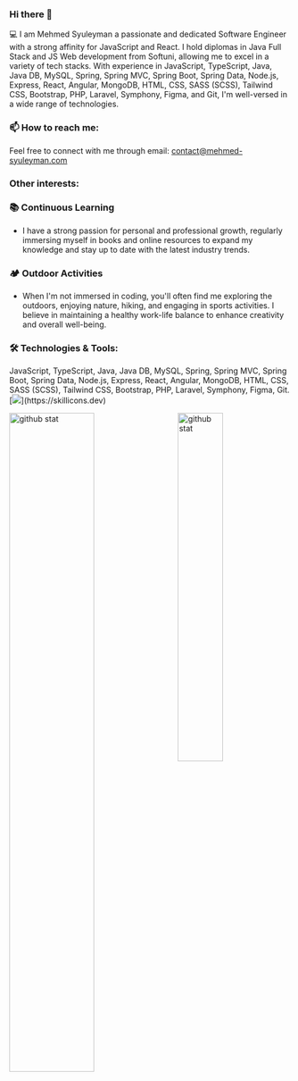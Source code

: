 ### Hi there 👋

💻 I am Mehmed Syuleyman a passionate and dedicated Software Engineer with a strong affinity for JavaScript and React. I hold diplomas in Java Full Stack and JS Web development from Softuni, allowing me to excel in a variety of tech stacks. With experience in JavaScript, TypeScript, Java, Java DB, MySQL, Spring, Spring MVC, Spring Boot, Spring Data, Node.js, Express, React, Angular, MongoDB, HTML, CSS, SASS (SCSS), Tailwind CSS, Bootstrap, PHP, Laravel, Symphony, Figma, and Git, I'm well-versed in a wide range of technologies.

### 📫 How to reach me:
Feel free to connect with me through email: contact@mehmed-syuleyman.com

### Other interests:

### 📚 Continuous Learning 
- I have a strong passion for personal and professional growth, regularly immersing myself in books and online resources to expand my knowledge and stay up to date with the latest industry trends.

### 🏕️ Outdoor Activities 
- When I'm not immersed in coding, you'll often find me exploring the outdoors, enjoying nature, hiking, and engaging in sports activities. I believe in maintaining a healthy work-life balance to enhance creativity and overall well-being.

### 🛠️ Technologies & Tools:
JavaScript, TypeScript, Java, Java DB, MySQL, Spring, Spring MVC, Spring Boot, Spring Data, Node.js, Express, React, Angular, MongoDB, HTML, CSS, SASS (SCSS), Tailwind CSS, Bootstrap, PHP, Laravel, Symphony, Figma, Git.
[![](https://skillicons.dev/icons?i=js,ts,react,angular,redux,nodejs,mongodb,html,css,sass,materialui,tailwind,bootstrap,figma,php,laravel,symfony,mysql,java,maven,spring,postman,regex,linux,powershell,git,)](https://skillicons.dev)

<!--
**da20shadow/da20shadow** is a ✨ _special_ ✨ repository because its `README.md` (this file) appears on your GitHub profile.

Here are some ideas to get you started:

- 🔭 I’m currently working on ...
- 🌱 I’m currently learning ...
- 👯 I’m looking to collaborate on ...
- 🤔 I’m looking for help with ...
- 💬 Ask me about ...
- 📫 How to reach me: ...
- 😄 Pronouns: ...
- ⚡ Fun fact: ...
-->

<img src='https://github-readme-streak-stats.herokuapp.com/?user=da20shadow' alt='github stat' width='55%' align='left' />
<!--
More stats here https://github.com/rzashakeri/beautify-github-profile?ref=producthunt
<img src='https://github-readme-stats.vercel.app/api?username=da20shadow&show_icons=true&theme=dracula' alt='github stat' width='46%' align='right'/>
-->
<img src='https://github-readme-stats.vercel.app/api/top-langs/?username=da20shadow&layout=compact' alt='github stat' width='40%' align='right'/>
